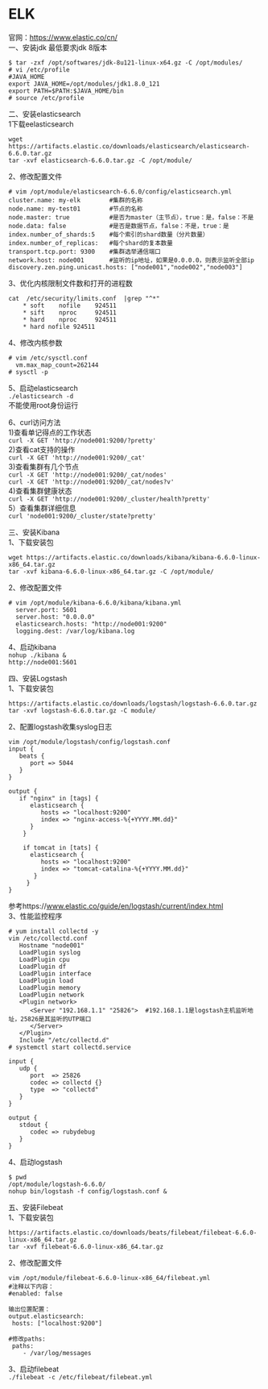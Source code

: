 ELK
====
官网：https://www.elastic.co/cn/  
一、安装jdk  最低要求jdk 8版本
```
$ tar -zxf /opt/softwares/jdk-8u121-linux-x64.gz -C /opt/modules/
# vi /etc/profile
#JAVA_HOME
export JAVA_HOME=/opt/modules/jdk1.8.0_121
export PATH=$PATH:$JAVA_HOME/bin
# source /etc/profile
```

二、安装elasticsearch  
1下载eelasticsearch  
```
wget https://artifacts.elastic.co/downloads/elasticsearch/elasticsearch-6.6.0.tar.gz
tar -xvf elasticsearch-6.6.0.tar.gz -C /opt/module/
```  
2、修改配置文件
```
# vim /opt/module/elasticsearch-6.6.0/config/elasticsearch.yml
cluster.name: my-elk        #集群的名称
node.name: my-test01        #节点的名称
node.master: true           #是否为master（主节点），true：是，false：不是
node.data: false            #是否是数据节点，false：不是，true：是
index.number_of_shards:5    #每个索引的shard数量（分片数量）
index.number_of_replicas:   #每个shard的复本数量
transport.tcp.port: 9300    #集群选举通信端口
network.host: node001       #监听的ip地址，如果是0.0.0.0，则表示监听全部ip
discovery.zen.ping.unicast.hosts: ["node001","node002","node003"]
```  
3、优化内核限制文件数和打开的进程数  
```
cat  /etc/security/limits.conf  |grep "^*"
    * soft    nofile    924511
    * sift    nproc     924511
    * hard    nproc     924511
    * hard nofile 924511
```  
4、修改内核参数
```  
# vim /etc/sysctl.conf
  vm.max_map_count=262144
# sysctl -p
```  
5、启动elasticsearch  
``` ./elasticsearch -d ```  
不能使用root身份运行

6、curl访问方法  
1)查看单记得点的工作状态  
``` curl -X GET 'http://node001:9200/?pretty' ```  
2)查看cat支持的操作  
``` curl -X GET 'http://node001:9200/_cat' ```  
3)查看集群有几个节点  
``` curl -X GET 'http://node001:9200/_cat/nodes' ```  
``` curl -X GET 'http://node001:9200/_cat/nodes?v' ```  
4)查看集群健康状态  
``` curl -X GET 'http://node001:9200/_cluster/health?pretty' ```  
5）查看集群详细信息  
``` curl 'node001:9200/_cluster/state?pretty' ```

三、安装Kibana  
1、下载安装包  
```
wget https://artifacts.elastic.co/downloads/kibana/kibana-6.6.0-linux-x86_64.tar.gz
tar -xvf kibana-6.6.0-linux-x86_64.tar.gz -C /opt/module/
```  
2、修改配置文件  
```
# vim /opt/module/kibana-6.6.0/kibana/kibana.yml
  server.port: 5601
  server.host: "0.0.0.0"
  elasticsearch.hosts: "http://node001:9200"
  logging.dest: /var/log/kibana.log
```  

4、启动kibana  
``` nohup ./kibana & ```  
``` http://node001:5601 ```  


四、安装Logstash  
1、下载安装包  
``` 
https://artifacts.elastic.co/downloads/logstash/logstash-6.6.0.tar.gz
tar -xvf logstash-6.6.0.tar.gz -C module/
```  
2、配置logstash收集syslog日志  
```
vim /opt/module/logstash/config/logstash.conf
input {
   beats {
      port => 5044
   }
}

output {
   if "nginx" in [tags] {
      elasticsearch {
         hosts => "localhost:9200"
         index => "nginx-access-%{+YYYY.MM.dd}"
      }
    }
    
    if tomcat in [tats] {
      elasticsearch {
         hosts => "localhost:9200"
         index => "tomcat-catalina-%{+YYYY.MM.dd}"
       }
     }
}     
```  
参考https://www.elastic.co/guide/en/logstash/current/index.html  
3、性能监控程序  
```
# yum install collectd -y 
vim /etc/collectd.conf
   Hostname "node001"
   LoadPlugin syslog
   LoadPlugin cpu
   LoadPlugin df
   LoadPlugin interface
   LoadPlugin load
   LoadPlugin memory
   LoadPlugin network
   <Plugin network>
      <Server "192.168.1.1" "25826">  #192.168.1.1是logstash主机监听地址，25826是其监听的UTP端口
      </Server>
   </Plugin>
   Include "/etc/collectd.d"
# systemctl start collectd.service   
```  
```
input {
   udp {
      port  => 25826
      codec => collectd {}
      type  => "collectd"
   }
}

output {
   stdout {
      codec => rubydebug
   }
}
```  
4、启动logstash  
```
$ pwd 
/opt/module/logstash-6.6.0/
nohup bin/logstash -f config/logstash.conf &
```

五、安装Filebeat  
1、下载安装包  
``` 
https://artifacts.elastic.co/downloads/beats/filebeat/filebeat-6.6.0-linux-x86_64.tar.gz
tar -xvf filebeat-6.6.0-linux-x86_64.tar.gz
```  
2、修改配置文件
```
vim /opt/module/filebeat-6.6.0-linux-x86_64/filebeat.yml
#注释以下内容：
#enabled: false

输出位置配置：
output.elasticsearch:
 hosts: ["localhost:9200"]

#修改paths:
 paths:
    - /var/log/messages
```  
3、启动filebeat  
``` ./filebeat -c /etc/filebeat/filebeat.yml ```

